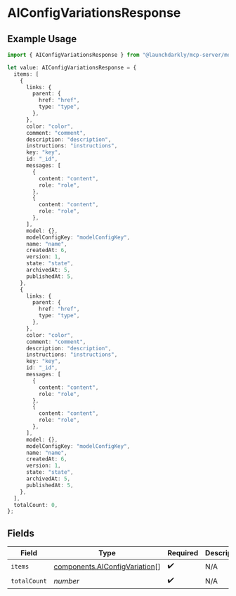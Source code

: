 # AIConfigVariationsResponse

## Example Usage

```typescript
import { AIConfigVariationsResponse } from "@launchdarkly/mcp-server/models/components";

let value: AIConfigVariationsResponse = {
  items: [
    {
      links: {
        parent: {
          href: "href",
          type: "type",
        },
      },
      color: "color",
      comment: "comment",
      description: "description",
      instructions: "instructions",
      key: "key",
      id: "_id",
      messages: [
        {
          content: "content",
          role: "role",
        },
        {
          content: "content",
          role: "role",
        },
      ],
      model: {},
      modelConfigKey: "modelConfigKey",
      name: "name",
      createdAt: 6,
      version: 1,
      state: "state",
      archivedAt: 5,
      publishedAt: 5,
    },
    {
      links: {
        parent: {
          href: "href",
          type: "type",
        },
      },
      color: "color",
      comment: "comment",
      description: "description",
      instructions: "instructions",
      key: "key",
      id: "_id",
      messages: [
        {
          content: "content",
          role: "role",
        },
        {
          content: "content",
          role: "role",
        },
      ],
      model: {},
      modelConfigKey: "modelConfigKey",
      name: "name",
      createdAt: 6,
      version: 1,
      state: "state",
      archivedAt: 5,
      publishedAt: 5,
    },
  ],
  totalCount: 0,
};
```

## Fields

| Field                                                                          | Type                                                                           | Required                                                                       | Description                                                                    |
| ------------------------------------------------------------------------------ | ------------------------------------------------------------------------------ | ------------------------------------------------------------------------------ | ------------------------------------------------------------------------------ |
| `items`                                                                        | [components.AIConfigVariation](../../models/components/aiconfigvariation.md)[] | :heavy_check_mark:                                                             | N/A                                                                            |
| `totalCount`                                                                   | *number*                                                                       | :heavy_check_mark:                                                             | N/A                                                                            |